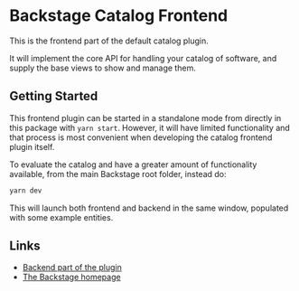 # Backstage Catalog Frontend

This is the frontend part of the default catalog plugin.

It will implement the core API for handling your catalog of software, and
supply the base views to show and manage them.

## Getting Started

This frontend plugin can be started in a standalone mode from directly in this package
with `yarn start`. However, it will have limited functionality and that process is
most convenient when developing the catalog frontend plugin itself.

To evaluate the catalog and have a greater amount of functionality available, from the main
Backstage root folder, instead do:

```bash
yarn dev
```

This will launch both frontend and backend in the same window, populated with some example entities.

## Links

- [Backend part of the plugin](https://github.com/backstage/backstage/tree/master/plugins/catalog-backend)
- [The Backstage homepage](https://backstage.io)
